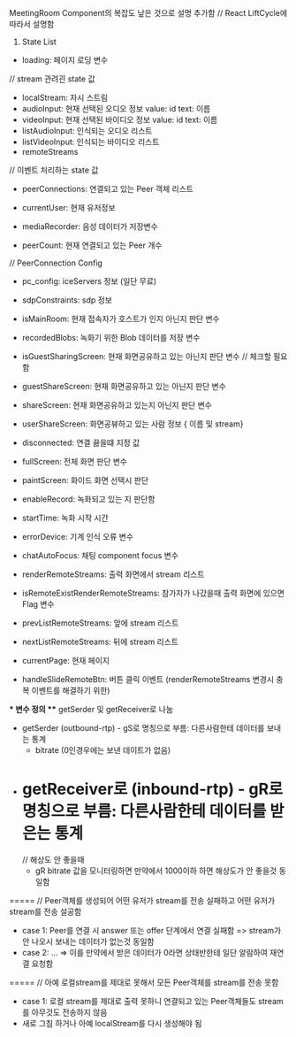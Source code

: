 MeetingRoom Component의 복잡도 낲은 것으로 설명 추가함
// React LiftCycle에 따라서 설명함

1. State List

- loading: 페이지 로딩 변수

// stream 관려괸 state 값

- localStream: 자시 스트림
- audioInput: 현재 선택된 오디오 정보
  value: id
  text: 이름
- videoInput: 현재 선택된 바이디오 정보
  value: id
  text: 이름
- listAudioInput: 인식되는 오디오 리스트
- listVideoInput: 인식되는 바이디오 리스트
- remoteStreams

// 이벤트 처리하는 state 값

- peerConnections: 연결되고 있는 Peer 객체 리스트
- currentUser: 현재 유저정보

- mediaRecorder: 음성 데이터가 저장변수
- peerCount: 현재 연결되고 있는 Peer 개수

// PeerConnection Config

- pc_config: iceServers 정보 (일단 무료)
- sdpConstraints: sdp 정보

- isMainRoom: 현재 접속자가 호스트가 인지 아닌지 판단 변수
- recordedBlobs: 녹화기 위한 Blob 데이터를 저장 변수
- isGuestSharingScreen: 현재 화면공유하고 있는 아닌지 판단 변수 // 체크할 필요함
- guestShareScreen: 현재 화면공유하고 있는 아닌지 판단 변수
- shareScreen: 현재 화면공유하고 있는지 아닌지 판단 변수
- userShareScreen: 화면공뷰하고 있는 사람 정보 { 이름 및 stream}

- disconnected: 연결 끓을떄 지정 값
- fullScreen: 전체 화면 판단 변수
- paintScreen: 화이드 화면 선택시 판단
- enableRecord: 녹화되고 있는 지 판단함
- startTime: 녹화 시작 시간
- errorDevice: 기계 인식 오류 변수
- chatAutoFocus: 채팅 component focus 변수

- renderRemoteStreams: 출력 화면에서 stream 리스트
- isRemoteExistRenderRemoteStreams: 참가자가 나갔을때 출력 화면에 있으면 Flag 변수
- prevListRemoteStreams: 앞에 stream 리스트
- nextListRemoteStreams: 뒤에 stream 리스트
- currentPage: 현재 페이지
- handleSlideRemoteBtn: 버튼 클릭 이벤트 (renderRemoteStreams 변경시 충복 이벤트를 해결하기 위한)

**\* 변수 정의 \*\***
getSerder 및 getReceiver로 나눔

- getSerder (outbound-rtp) - gS로 명칭으로 부름: 다른사람한테 데이터를 보내는 통계
  - bitrate (0인경우에는 보낸 데이트가 없음)
- # getReceiver로 (inbound-rtp) - gR로 명칭으로 부름: 다른사람한테 데이터를 받은는 통계
  // 해상도 안 좋을때
  - gR bitrate 값을 모니터링하면 만약에서 1000이하 하면 해상도가 안 좋을것 동일함

=====
// Peer객체를 생성되어 어떤 유저가 stream를 전송 실패하고 어떤 유저가 stream를 전송 설공함

- case 1: Peer를 연결 시 answer 또는 offer 단계에서 연결 실패함 => stream가 안 나오시 보내는 데이터가 없는것 동일함
- case 2: ...
  => 이를 만약에서 받은 데이터가 0라면 상태반한테 일단 알람하여 재연결 요청함

=====
// 아예 로컬stream를 제대로 못해서 모든 Peer객체를 stream를 전송 못함

- case 1: 로컬 stream를 제대로 출력 못하니 연결되고 있는 Peer객체들도 stream를 아무것도 전송하지 않음
- 새로 그침 하거나 아예 localStream를 다시 생성해야 됨
